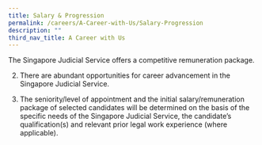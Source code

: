```yaml
---
title: Salary & Progression
permalink: /careers/A-Career-with-Us/Salary-Progression
description: ""
third_nav_title: A Career with Us
---
```

The Singapore Judicial Service offers a competitive remuneration package.

2. There are abundant opportunities for career advancement in the Singapore Judicial Service.

3. The seniority/level of appointment and the initial salary/remuneration package of selected candidates will be determined on the basis of the specific needs of the Singapore Judicial Service, the candidate’s qualification(s) and relevant prior legal work experience (where applicable).